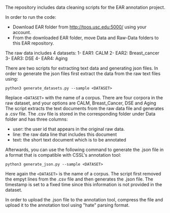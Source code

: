 The repository includes data cleaning scripts for the EAR annotation project.

In order to run the code:
- Download EAR folder from http://toos.usc.edu:5000/ using your account.
- From the downloaded EAR folder, move Data and Raw-Data folders to this EAR repository.

The raw data includes 4 datasets:
1- EAR1: CALM
2- EAR2: Breast_cancer
3- EAR3: DSE
4- EAR4: Aging

There are two scripts for extracting text data and generating json files. In order to generate the json files first extract the data from the raw text files using:

`python3 generate_datasets.py --sample <DATASET>`

Replace `<DATASET>` with the name of a corpus. There are four corpora in the raw dataset, and your options are CALM, Breast_Cancer, DSE and Aging 
The script extracts the text documents from the raw data file and generates a .csv file. The .csv file is stored in the corresponding folder under Data folder and has three columns: 
- user: the user id that appears in the original raw data.
- line: the raw data line that includes this document
- text: the short text document which is to be annotated

Afterwards, you can use the following command to generate the .json file in a format that is compatible with CSSL's annotation tool:

`python3 generate_json.py --sample <DATASET>`

Here again the `<DATASET>` is the name of a corpus. The script first removed the empyt lines from the .csv file and then generates the .json file.
The timestamp is set to a fixed time since this information is not provided in the dataset.

In order to upload the .json file to the annotation tool, compress the file and upload it to the annotation tool using "hate" parsing format.
